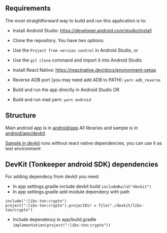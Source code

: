 ## Requirements

The most straightforward way to build and run this application is to:

- Install Android Studio: https://developer.android.com/studio/install
- Clone the repository. You have two options:
- Use the `Project from version control` in Android Studio, or
- Use the `git clone` command and import it into Android Studio
- Install React Native: https://reactnative.dev/docs/environment-setup

- Reverse ADB port (you may need add ADB to PATH): `yarn adb_reverse`

- Build and run the app directly in Android Studio
OR
- Build and run viad yarn: `yarn android`

## Structure
Main android app is in [android/app](android/app)
All libraries and sample is in [android/app/devkit](android/app/devkit)


[Sample in devkit](android/app/devkit/sample) runs without react native dependencies, you can use it as test environment

## DevKit (Tonkeeper android SDK) dependencies
For adding dependecy from devkit you need:
- In app settings.gradle include devkit build
`includeBuild("devkit")`
- In app settings.gradle add module dependecy with path
```
include(":libs-ton:crypto")
project(":libs-ton:crypto").projectDir = file("./devkit/libs-ton/crypto")
```
- Include dependency in app/build.gradle
`implementation(project(":libs-ton:crypto"))`